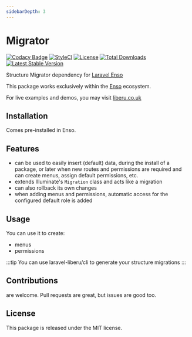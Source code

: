 ```yaml
---
sidebarDepth: 3
---
```


# Migrator

[![Codacy Badge](https://api.codacy.com/project/badge/Grade/45eb41a083a1457cb03c5bc577942a70)](https://www.codacy.com/app/laravel-liberu/migrator?utm_source=github.com&amp;utm_medium=referral&amp;utm_content=laravel-liberu/migrator&amp;utm_campaign=Badge_Grade)
[![StyleCI](https://github.styleci.io/repos/186614340/shield?branch=master)](https://github.styleci.io/repos/186614340)
[![License](https://poser.pugx.org/laravel-liberu/migrator/license)](https://packagist.org/packages/laravel-liberu/migrator)
[![Total Downloads](https://poser.pugx.org/laravel-liberu/migrator/downloads)](https://packagist.org/packages/laravel-liberu/migrator)
[![Latest Stable Version](https://poser.pugx.org/laravel-liberu/migrator/version)](https://packagist.org/packages/laravel-liberu/migrator)

Structure Migrator dependency for [Laravel Enso](https://github.com/laravel-liberu/Enso)

This package works exclusively within the [Enso](https://github.com/laravel-liberu/Enso) ecosystem.

For live examples and demos, you may visit [liberu.co.uk](https://www.liberu.co.uk)

## Installation

Comes pre-installed in Enso.

## Features

- can be used to easily insert (default) data, during the install of a package, or later when new routes and permissions are required and can create menus, assign default permissions, etc.
- extends Illuminate's `Migration` class and acts like a migration
- can also rollback its own changes
- when adding menus and permissions, automatic access for the configured default role is added
    
## Usage

You can use it to create:
* menus
* permissions

:::tip
You can use laravel-liberu/cli to generate your structure migrations
:::

## Contributions

are welcome. Pull requests are great, but issues are good too.

## License

This package is released under the MIT license.
